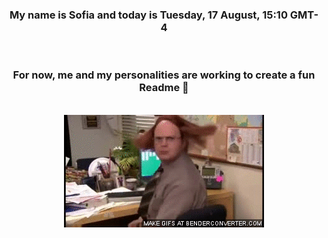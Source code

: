 


<div align="center">
<h3 >My name is Sofia and today is Tuesday, 17 August, 15:10 GMT-4</h3><br>
<h3 >For now, me and my personalities are working to create a fun Readme 👋
</h3><br>
<img src='img/dwight.gif' alt='working...'/>
</div>
